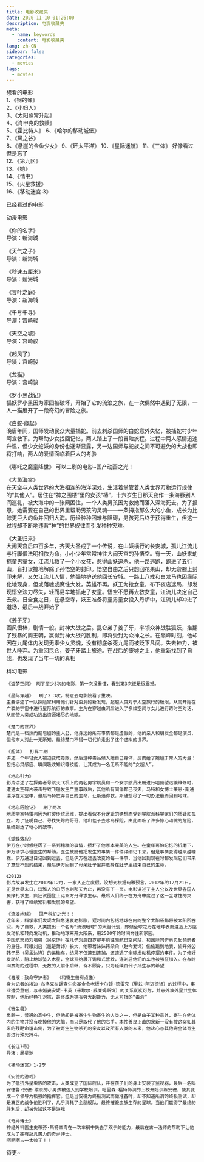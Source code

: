 ```yaml
---
title: 电影收藏夹
date: 2020-11-10 01:26:00
description: 电影收藏夹
meta:
  - name: keywords
    content: 电影收藏夹
lang: zh-CN
sidebar: false
categories:
  - movies
tags:
  - movies
---
```


<!-- more -->

想看的电影  
1、《钢的琴》  
2、《小妇人》  
3、《太阳照常升起》  
4、《肖申克的救赎》  
5、《霍比特人》
6、《哈尔的移动城堡》  
7、《风之谷》  
8、《悬崖的金鱼少女》
9、《环太平洋》
10、《星际迷航》
11、《三体》 好像看过但是忘了  
12、《第九区》  
13、《她》  
14、《情书》  
15、《火星救援》  
16、《移动迷宫 3》

已经看过的电影

动漫电影

《你的名字》  
 导演：新海城

《天气之子》  
 导演：新海城

《秒速五厘米》  
 导演：新海城

《言叶之庭》  
 导演：新海城

《千与千寻》  
 导演：宫崎骏

《天空之城》  
 导演：宫崎骏

《起风了》  
 导演：宫崎骏

《龙猫》  
 导演：宫崎骏

《罗小黑战记》  
 猫妖罗小黑因为家园被破坏，开始了它的流浪之旅，在一次偶然中遇到了无限，一人一猫展开了一段奇幻的冒险之旅。

《白蛇·缘起》  
 晚唐年间，国师发动民众大量捕蛇。前去刺杀国师的白蛇意外失忆，被捕蛇村少年阿宣救下。为帮助少女找回记忆，两人踏上了一段冒险旅程。过程中两人感情迅速升温，但少女蛇妖的身份也逐渐显露，另一边国师与蛇族之间不可避免的大战也即将打响，两人的爱情面临着巨大的考验

《哪吒之魔童降世》 可以二刷的电影~国产动画之光！

《大鱼海棠》  
 在天空与人类世界的大海相连的海洋深处，生活着掌管着人类世界万物运行规律的“其他人”。居住在“神之围楼”里的女孩“椿”，十六岁生日那天变作一条海豚到人间巡礼，被大海中的一张网困住，一个人类男孩因为救她而落入深海死去。为了报恩，她需要在自己的世界里帮助男孩的灵魂——一条拇指那么大的小鱼，成长为比鲸更巨大的鱼并回归大海。历经种种困难与阻碍，男孩死后终于获得重生，但这一过程却不断地违背“神”的世界规律而引发种种灾难。

《大圣归来》  
 大闹天宫后四百多年，齐天大圣成了一个传说，在山妖横行的长安城，孤儿江流儿与行脚僧法明相依为命，小小少年常常神往大闹天宫的孙悟空。有一天，山妖来劫掠童男童女，江流儿救了一个小女孩，惹得山妖追杀，他一路逃跑，跑进了五行山，盲打误撞地解除了孙悟空的封印。悟空自由之后只想回花果山，却无奈腕上封印未解，又欠江流儿人情，勉强地护送他回长安城。一路上八戒和白龙马也因缘际化地现身，但或落魄或魔性大发，英雄不再。妖王为抢女童，布下夜店迷局，却发现悟空法力尽失，轻而易举地抓走了女童。悟空不愿再去救女童，江流儿决定自己去救。日全食之日，在悬空寺，妖王准备将童男童女投入丹炉中，江流儿却冲进了道场，最后一战开始了

《姜子牙》  
 画风很棒，剧情一般。封神大战之后。昆仑弟子姜子牙，率领众神战胜狐妖，推翻了残暴的商王朝，赢得封神大战的胜利，即将受封为众神之长。在巅峰时刻，他却因在九尾体内发现无辜少女灵魂，没有彻底杀死九尾而被贬下凡间。失去神力，被世人唾弃。为重回昆仑，姜子牙踏上旅途。在战后的废墟之上，他重新找到了自我，也发现了当年一切的真相

科幻电影

    《盗梦空间》 刷了至少3次的电影，第一次没看懂，看到第3次还是很震撼。

    《星际穿越》  刷了2 3次，特意去电影院看了重映。
    主要讲述了一队探险家利用他们针对虫洞的新发现，超越人类对于太空旅行的极限，从而开始在广袤的宇宙中进行星际航行的故事。主角在穿越虫洞后进入了多维空间与女儿进行跨时空对话，从而使人类成功逃出资源竭尽的地球。

    《楚门的世界》
    楚门是一档热门肥皂剧的主人公，他身边的所有事情都是虚假的，他的亲人和朋友全都是演员，但他本人对此一无所知。最终楚门不惜一切代价走出了这个虚拟的世界。

    《超体》  打算二刷
    讲述一个年轻女人被迫变成毒贩，然后这种毒品倾入她自己身体，反而给了她超于常人的力量：包括心灵感应、瞬间吸收知识等技能，让其成为一名无所不能的“女超人”。

    《地心引力》
    影片讲述了在探索者号航天飞机上的两名男宇航员和一个女宇航员出舱进行哈勃望远镜维修时，遭遇太空碎片袭击导致飞船发生严重事故后，其他所有同伴都已丧失，马特和女博士莱恩·斯通漂浮在太空中，最后马特放弃自己的生命，让斯通得救，斯通想尽了一切办法最终回到地球。

    《地心历险记》  刷了两次
    地质学家特雷弗因为打破传统思维，提出看似不合逻辑的猜想而受到学院派科学家们的质疑和孤立。为了证明自己、寻找失踪的哥哥，他和侄子去冰岛探险，由此面临了许多惊心动魄的危险，最终到达了地心的故事。

    《蝴蝶效应》
    伊万在小时候经历了一系列糟糕的事情，损坏了他原本完美的人生。在童年可怕记忆的折磨下，伊万请求心理医生的帮助，医生鼓励他把发生的事情一件件详细记下来，但是事情变得越来越糟糕。伊万通过日记回到过去，但是伊万在过去改变的每一件事，当他回到现在时都发现它们带来了意想不到的结果，最后伊万回到了母亲肚子里并选择在肚子里结束自己的生命。

    《2012》
    影片故事发生在2012年12月，一家人正在度假。没想到根据玛雅预言，2012年的12月21日，正是世界末日，玛雅人的日历也到那天为止，再没有下一页。电影讲述了主人公以及世界各国人民挣扎求生，疯狂试图登上诺亚方舟寻求生存，最后人们终于在方舟中度过了这一全球性的灾害，获得了继续繁衍和发展的希望。

    《流浪地球》  国产科幻之光！！
    近年来，科学家们发现太阳急速衰老膨胀，短时间内包括地球在内的整个太阳系都将被太阳所吞没。为了自救，人类提出一个名为“流浪地球”的大胆计划，即倾全球之力在地球表面建造上万座发动机和转向发动机，推动地球离开太阳系，用2500年的时间奔往新家园。
    中国航天员刘培强（吴京饰）在儿子刘启四岁那年前往领航员空间站，和国际同侪肩负起领航者的重任。转眼刘启（屈楚萧饰）长大，他带着妹妹韩朵朵（赵今麦饰）偷偷跑到地表，偷开外公韩子昂（吴孟达饰）的运输车，结果不仅遭到逮捕，还遭遇了全球发动机停摆的事件。为了修好发动机，阻止地球坠入木星，全球开始展开饱和式营救，连刘启他们的车也被强征加入。在与时间赛跑的过程中，无数的人前仆后继，奋不顾身，只为延续百代子孙生存的希望

    《毒液：致命守护者》  （和寄生兽有点像）
    身为记者的埃迪·布洛克在调查生命基金会老板卡尔顿·德雷克（里兹·阿迈德饰）的过程中，事业遭受重创，与未婚妻安妮·韦英（米歇尔·威廉姆斯饰）的关系岌岌可危，并意外被外星共生体控制，他历经挣扎对抗，最终成为拥有强大超能力，无人可挡的“毒液”

    《寄生兽》
    泉新一，普通的高中生，但他却是被寄生生物寄生的人类之一，但是由于某种意外，寄生在他体内的生物并没有吃掉他的大脑，而只是取代了他的右手。本性善良正直的泉新一没有被这突如其来的残酷命运击倒，为了被寄生生物杀死的亲友以及所有人类的未来，他决心与其他完全体寄生兽进行殊死搏斗。

    《长江7号》
    导演：周星驰

    《移动迷宫》1-2季

    《安德的游戏》
    为了抵抗外星虫族的攻击，人类成立了国际舰队，并在孩子们的身上安装了监视器，最后一名叫安德鲁·安德·维京的小男孩被选入到学校培训，哈里森·福特饰演的上校开始训练安德，使其变成一个领导力极强的指挥官。但是当安德为终极测试而做准备时，却不知道所谓的终极测试，却是真正的战争他胜利了，几乎消耗了全部舰队，最终摧毁虫族生存的星球。当他们赢得了最终的胜利后，却被告知这不是游戏

    《奇异博士》
    神经外科医生史蒂芬·斯特兰奇在一次车祸中失去了双手的能力，最后在古一法师的帮助下让他成为了拥有超凡魔力的奇异博士。
    啊啊啊古一太帅了！！


待更~

